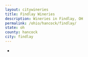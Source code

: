 ```yaml
---
layout: citywineries
title: Findlay Wineries
description: Wineries in Findlay, OH
permalink: /ohio/hancock/findlay/
state: oh
county: hancock
city: findlay
---
```

-
